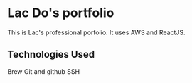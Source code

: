 # Lac Do's portfolio
This is Lac's professional porfolio. It uses AWS and ReactJS.

## Technologies Used

Brew
Git and github
SSH
